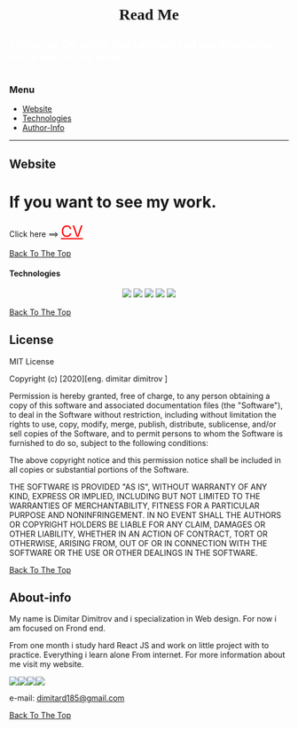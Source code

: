 <div>

<h1 style="text-align:center; font-family: 'Lobster', cursive; ">Read Me</h1>

<h1 style= "color:white; font-size: 1.3em;" >This is my CV where you can read and see information about me and my project .<h1>

### Menu

- [Website](#Website)
- [Technologies](#Technologies)
- [Author-Info](#About-info)

---

## Website

<h1 style="color: green;">
<h1>If you want to see my work.</h1>

Click here ==> <a href="https://mitaka1210.github.io/Personal-Portfolio--2/" style="color: red; font-size: 2em; ">CV</a>

[Back To The Top](#Menu)

#### Technologies

<div style="text-align: center; margin-bottom: 15px">

<img src="https://img.icons8.com/color/50/000000/javascript.png"/>
<img src="https://img.icons8.com/fluent/50/000000/visual-studio-code-2019.png"/>
<img src="https://img.icons8.com/color/48/000000/html-5.png"/>
<img src="https://img.icons8.com/color/48/000000/css3.png"/>
<img src="https://img.icons8.com/color/48/000000/sass.png"/>
</div>

[Back To The Top](#Menu)

## License

MIT License

Copyright (c) [2020][eng. dimitar dimitrov ]

Permission is hereby granted, free of charge, to any person obtaining a copy
of this software and associated documentation files (the "Software"), to deal
in the Software without restriction, including without limitation the rights
to use, copy, modify, merge, publish, distribute, sublicense, and/or sell
copies of the Software, and to permit persons to whom the Software is
furnished to do so, subject to the following conditions:

The above copyright notice and this permission notice shall be included in all
copies or substantial portions of the Software.

THE SOFTWARE IS PROVIDED "AS IS", WITHOUT WARRANTY OF ANY KIND, EXPRESS OR
IMPLIED, INCLUDING BUT NOT LIMITED TO THE WARRANTIES OF MERCHANTABILITY,
FITNESS FOR A PARTICULAR PURPOSE AND NONINFRINGEMENT. IN NO EVENT SHALL THE
AUTHORS OR COPYRIGHT HOLDERS BE LIABLE FOR ANY CLAIM, DAMAGES OR OTHER
LIABILITY, WHETHER IN AN ACTION OF CONTRACT, TORT OR OTHERWISE, ARISING FROM,
OUT OF OR IN CONNECTION WITH THE SOFTWARE OR THE USE OR OTHER DEALINGS IN THE
SOFTWARE.

[Back To The Top](#Menu)

## About-info

My name is Dimitar Dimitrov and i specialization in Web design. For now i am focused on Frond end.

From one month i study hard React JS and work оn little project with to practice. Everything i learn alone From internet. For more information about me visit my website.

<a href="https://www.facebook.com/mitaka1210"><img src="https://icons.iconarchive.com/icons/yootheme/social-bookmark/64/social-facebook-button-blue-icon.png"/></a><a href="https://twitter.com/dimitar1201"><img src="https://icons.iconarchive.com/icons/emey87/social-button/64/twitter-icon.png"/></a><a href="https://www.linkedin.com/in/dimitar-dimitrov-a537a2162/"><img src="https://icons.iconarchive.com/icons/martz90/circle/64/linkedin-icon.png"/></a><a href="https://mitaka1210.github.io/Portfolio-ENG"><img src="https://icons.iconarchive.com/icons/social-media-icons/glossy-social/64/Website-icon.png"/></a>

e-mail: dimitard185@gmail.com

[Back To The Top](#Menu)

>
